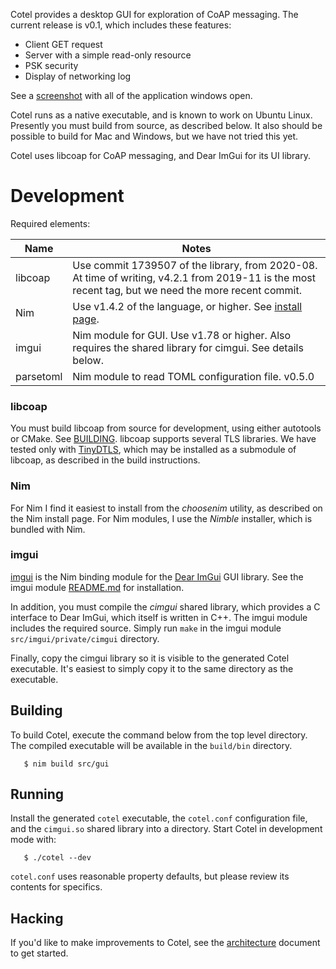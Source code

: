 Cotel provides a desktop GUI for exploration of CoAP messaging. The current release is v0.1, which includes these features:

* Client GET request
* Server with a simple read-only resource
* PSK security
* Display of networking log

See a [screenshot](./doc/screenshot.png) with all of the application windows open.

Cotel runs as a native executable, and is known to work on Ubuntu Linux. Presently you must build from source, as described below. It also should be possible to build for Mac and Windows, but we have not tried this yet.

Cotel uses libcoap for CoAP messaging, and Dear ImGui for its UI library.

# Development

Required elements:

|Name   |Notes
|-----------|---------|
|libcoap| Use commit 1739507 of the library, from 2020-08. At time of writing, v4.2.1 from 2019-11 is the most recent tag, but we need the more recent commit.|
|Nim    | Use v1.4.2 of the language, or higher. See [install page](https://nim-lang.org/install.html).|
|imgui   | Nim module for GUI. Use v1.78 or higher. Also requires the shared library for cimgui. See details below.|
|parsetoml| Nim module to read TOML configuration file. v0.5.0|

### libcoap
You must build libcoap from source for development, using either autotools or CMake. See [BUILDING](https://github.com/obgm/libcoap/blob/1739507a1eee6f8831ca7221adaa8d5413527b7f/BUILDING). libcoap supports several TLS libraries. We have tested only with [TinyDTLS](https://github.com/eclipse/tinydtls), which may be installed as a submodule of libcoap, as described in the build instructions.

### Nim

For Nim I find it easiest to install from the *choosenim* utility, as described on the Nim install page. For Nim modules, I use the *Nimble* installer, which is bundled with Nim.

### imgui

[imgui](https://github.com/nimgl/imgui) is the Nim binding module for the [Dear ImGui](https://github.com/ocornut/imgui) GUI library. See the imgui module [README.md](https://github.com/nimgl/imgui/blob/master/README.md) for installation.

In addition, you must compile the *cimgui* shared library, which provides a C interface to Dear ImGui, which itself is written in C++. The imgui module includes the required source. Simply run `make` in the imgui module `src/imgui/private/cimgui` directory.

Finally, copy the cimgui library so it is visible to the generated Cotel executable. It's easiest to simply copy it to the same directory as the executable.

## Building
To build Cotel, execute the command below from the top level directory. The compiled executable will be available in the `build/bin` directory.

```
   $ nim build src/gui
```

## Running
Install the generated `cotel` executable, the `cotel.conf` configuration file, and the `cimgui.so` shared library into a directory. Start Cotel in development mode with:

```
   $ ./cotel --dev
```

`cotel.conf` uses reasonable property defaults, but please review its contents for specifics.

## Hacking
If you'd like to make improvements to Cotel, see the [architecture](./doc/architecture.md) document to get started. 